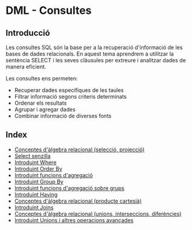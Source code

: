 # DML - Consultes

## Introducció

Les consultes SQL són la base per a la recuperació d'informació de les bases de dades relacionals. En aquest tema aprendrem a utilitzar la sentència SELECT i les seves clàusules per extreure i analitzar dades de manera eficient.

Les consultes ens permeten:
- Recuperar dades específiques de les taules
- Filtrar informació segons criteris determinats
- Ordenar els resultats
- Agrupar i agregar dades
- Combinar informació de diverses fonts

## Index

* [Conceptes d'àlgebra relacional (selecció, projecció)](./01_algebra.md)
* [Select senzilla](./02_intro_select.md)
* [Introduint Where](./03_where.md)
* [Introduint Order By](./04_order_by.md)
* [Introduint funcions d'agregació](./05_funcions_agregacio.md)
* [Introduint Group By](./06_group_by.md)
* [Introduint funcions d'agregació sobre grups](./07_agregacio_grups.md)
* [Introduint Having](./08_having.md)
* [Conceptes d'àlgebra relacional (producte cartesià)](./09_algebra_II.md)
* [Introduint Joins](./10_joins.md)
* [Conceptes d'àlgebra relacional (unions, interseccions, diferències)](./11_algebra_III.md)
* [Introduint Unions i altres operacions avançades](./12_unions.md)